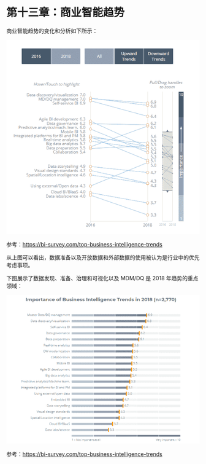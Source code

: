 # 第十三章：商业智能趋势

商业智能趋势的变化和分析如下所示：

![](img/fe041642-1aab-4f1d-b811-9f79ce3a2fa8.png)

参考：https://bi-survey.com/top-business-intelligence-trends

从上图可以看出，数据准备以及开放数据和外部数据的使用被认为是行业中的优先考虑事项。

下图展示了数据发现、准备、治理和可视化以及 MDM/DQ 是 2018 年趋势的重点领域：

![](img/e47ef273-c06b-40b1-a3fd-96af6f7706e5.png)

参考：https://bi-survey.com/top-business-intelligence-trends
